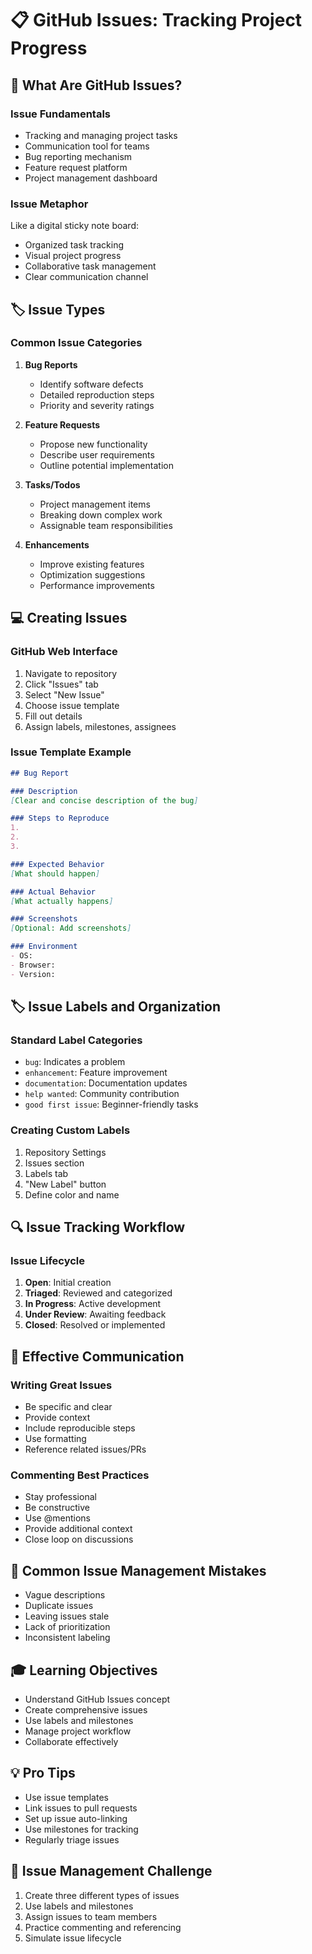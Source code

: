 # 📋 GitHub Issues: Tracking Project Progress

## 🤔 What Are GitHub Issues?

### Issue Fundamentals
- Tracking and managing project tasks
- Communication tool for teams
- Bug reporting mechanism
- Feature request platform
- Project management dashboard

### Issue Metaphor
Like a digital sticky note board:
- Organized task tracking
- Visual project progress
- Collaborative task management
- Clear communication channel

## 🏷️ Issue Types

### Common Issue Categories
1. **Bug Reports**
   - Identify software defects
   - Detailed reproduction steps
   - Priority and severity ratings

2. **Feature Requests**
   - Propose new functionality
   - Describe user requirements
   - Outline potential implementation

3. **Tasks/Todos**
   - Project management items
   - Breaking down complex work
   - Assignable team responsibilities

4. **Enhancements**
   - Improve existing features
   - Optimization suggestions
   - Performance improvements

## 💻 Creating Issues

### GitHub Web Interface
1. Navigate to repository
2. Click "Issues" tab
3. Select "New Issue"
4. Choose issue template
5. Fill out details
6. Assign labels, milestones, assignees

### Issue Template Example
```markdown
## Bug Report

### Description
[Clear and concise description of the bug]

### Steps to Reproduce
1. 
2. 
3. 

### Expected Behavior
[What should happen]

### Actual Behavior
[What actually happens]

### Screenshots
[Optional: Add screenshots]

### Environment
- OS: 
- Browser: 
- Version: 
```

## 🏷️ Issue Labels and Organization

### Standard Label Categories
- `bug`: Indicates a problem
- `enhancement`: Feature improvement
- `documentation`: Documentation updates
- `help wanted`: Community contribution
- `good first issue`: Beginner-friendly tasks

### Creating Custom Labels
1. Repository Settings
2. Issues section
3. Labels tab
4. "New Label" button
5. Define color and name

## 🔍 Issue Tracking Workflow

### Issue Lifecycle
1. **Open**: Initial creation
2. **Triaged**: Reviewed and categorized
3. **In Progress**: Active development
4. **Under Review**: Awaiting feedback
5. **Closed**: Resolved or implemented

## 💬 Effective Communication

### Writing Great Issues
- Be specific and clear
- Provide context
- Include reproducible steps
- Use formatting
- Reference related issues/PRs

### Commenting Best Practices
- Stay professional
- Be constructive
- Use @mentions
- Provide additional context
- Close loop on discussions

## 🚨 Common Issue Management Mistakes
- Vague descriptions
- Duplicate issues
- Leaving issues stale
- Lack of prioritization
- Inconsistent labeling

## 🎓 Learning Objectives
- Understand GitHub Issues concept
- Create comprehensive issues
- Use labels and milestones
- Manage project workflow
- Collaborate effectively

## 💡 Pro Tips
- Use issue templates
- Link issues to pull requests
- Set up issue auto-linking
- Use milestones for tracking
- Regularly triage issues

## 🚀 Issue Management Challenge
1. Create three different types of issues
2. Use labels and milestones
3. Assign issues to team members
4. Practice commenting and referencing
5. Simulate issue lifecycle
